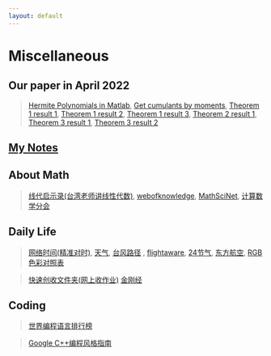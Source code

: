```yaml
---
layout: default
---
```

# Miscellaneous

## Our paper in April 2022
> [Hermite Polynomials in Matlab](../notes/2022-04-B/probHermiteH.m),
> [Get cumulants by moments](../notes/2022-04-B/calcCumulantByMoment.m),
> [Theorem 1 result 1](../notes/2022-04-B/rayleighrayleigh.m),
> [Theorem 1 result 2](../notes/2022-04-B/ricerice.m),
> [Theorem 1 result 3](../notes/2022-04-B/WeibullDistr.m),
> [Theorem 2 result 1](../notes/2022-04-B/NonIdentical.m),
> [Theorem 3 result 1](../notes/2022-04-B/thm3rice.m),
> [Theorem 3 result 2](../notes/2022-04-B/thm3weibull.m)


## [My Notes](../notes)

## About Math
> [线代启示录(台湾老师讲线性代数)](https://ccjou.wordpress.com/),
> [webofknowledge](http://webofknowledge.com/), 
> [MathSciNet](https://mathscinet.ams.org/mathscinet), 
> [计算数学分会](http://cscm.cc.ac.cn/)

## Daily Life

> [网络时间(精准对时)](https://time.is/), 
> [天气](http://www.weather.com.cn/), [台风路径](http://typhoon.zjwater.gov.cn/default.aspx) , 
> [flightaware](https://zh.flightaware.com/), 
> [24节气](https://jieqi.51240.com/), 
> [东方航空](http://www.ceair.com/), 
> [RGB色彩对照表](./RGBcolors.html)

> [快速创收文件夹(网上收作业)](http://xzc.cn/)
> [金刚经](https://bupt-yy.github.io/src/Diamond_Sutra.html)

## Coding

> [世界编程语言排行榜](https://www.tiobe.com/tiobe-index/)

> [Google C++编程风格指南](https://zh-google-styleguide.readthedocs.io/en/latest/)
